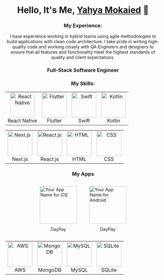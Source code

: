 <h1 align="center">Hello, It's Me, <a href="https://www.github.com/yahyamokaied">Yahya Mokaied</a>  👋</h1>

<h3 align="center">My Experience:</h3>
<p align="center">I have experience working in hybrid teams using agile methodologies to build applications with clean code architecture. I take pride in writing high-quality code and working closely with QA Engineers and designers to ensure that all features and functionality meet the highest standards of quality and client expectations.</p>

<h3 align="center">Full-Stack Software Engineer</h3>

<h3 align="center">My Skills:</h3>

<table align="center" border="0" cellspacing="20" cellpadding="20">
  <tr>
    <td align="center">
      <img src="https://www.vectorlogo.zone/logos/reactjs/reactjs-icon.svg" alt="React Native" width="80" height="80"/>
      <br />
      React Native
    </td>
    <td align="center">
      <img src="https://www.vectorlogo.zone/logos/flutterio/flutterio-icon.svg" alt="Flutter" width="80" height="80"/> 
      <br />
      Flutter
    </td>
    <td align="center">
      <img src="https://www.vectorlogo.zone/logos/swift/swift-icon.svg" alt="Swift" width="80" height="80"/> 
      <br />
      Swift
    </td>
    <td align="center">
      <img src="https://www.vectorlogo.zone/logos/kotlinlang/kotlinlang-icon.svg" alt="Kotlin" width="80" height="80"/> 
      <br />
      Kotlin
    </td>
  </tr>
</table>

<!-- Add a table for web technologies -->
<table align="center" border="0" cellspacing="20" cellpadding="20">
  <tr>
    <td align="center">
      <img src="https://www.vectorlogo.zone/logos/zeit/zeit-icon.svg" alt="Next.js" width="80" height="80"/>
      <br />
      Next.js
    </td>
    <td align="center">
      <img src="https://www.vectorlogo.zone/logos/reactjs/reactjs-icon.svg" alt="React.js" width="80" height="80"/> 
      <br />
      React.js
    </td>
    <td align="center">
      <img src="https://www.vectorlogo.zone/logos/w3_html5/w3_html5-icon.svg" alt="HTML" width="80" height="80"/> 
      <br />
      HTML
    </td>
    <td align="center">
      <img src="https://www.vectorlogo.zone/logos/netlifyapp_watercss/netlifyapp_watercss-icon.svg" alt="CSS" width="80" height="80"/> 
      <br />
      CSS
    </td>
  </tr>
</table>

<!-- Add a table for backend technologies -->
<table align="center" border="0" cellspacing="20" cellpadding="20">
  <tr>
    <td align="center">
      <img src="https://www.vectorlogo.zone/logos/sass-lang/sass-lang-icon.svg" alt="AWS" width="80" height="80"/> 
      <br />
      AWS
    </td>
    <td align="center">
      <img src="https://www.vectorlogo.zone/logos/mongodb/mongodb-icon.svg" alt="MongoDB" width="80" height="80"/> 
      <br />
      MongoDB
    </td>
    <td align="center">
      <img src="https://www.vectorlogo.zone/logos/mysql/mysql-icon.svg" alt="MySQL" width="80" height="80"/> 
      <br />
      MySQL
    </td>
    <td align="center">
      <img src="https://www.vectorlogo.zone/logos/sqlite/sqlite-icon.svg" alt="SQLite" width="80" height="80"/> 
      <br />
      SQLite
    </td>
  </tr>
</div>

<h3 align="center">My Apps</h3>
<div style="display: flex; justify-content: center; align-items: center; margin-top: 30px;">
  <div style="display: flex; flex-direction: column; justify-content: center; align-items: center; margin-right: 20px; margin-left: 20px;">
    <a href="https://apps.apple.com/us/app/daypay/id1642097718">
      <img src="https://is2-ssl.mzstatic.com/image/thumb/Purple122/v4/73/fc/95/73fc9582-be68-058d-4449-ca24d9864bbe/AppIcon-0-0-1x_U007emarketing-0-0-0-7-0-0-sRGB-0-0-0-GLES2_U002c0-512MB-85-220-0-0.png/460x0w.webp" alt="Your App Name for iOS" width="120" height="120">
    </a>
    <p style="text-align: center; margin-top: 10px;">DayPay</p>
  </div>
  <div style="display: flex; flex-direction: column; justify-content: center; align-items: center; margin-right: 20px; margin-left: 20px;">
    <a href="https://play.google.com/store/apps/details?id=se.apphallen.daypay">
      <img src="https://www.vectorlogo.zone/logos/google_play/google_play-icon.svg" alt="Your App Name for Android" width="120" height="120">
    </a>
    <p style="text-align: center; margin-top: 10px;">DayPay</p>
  </div>


